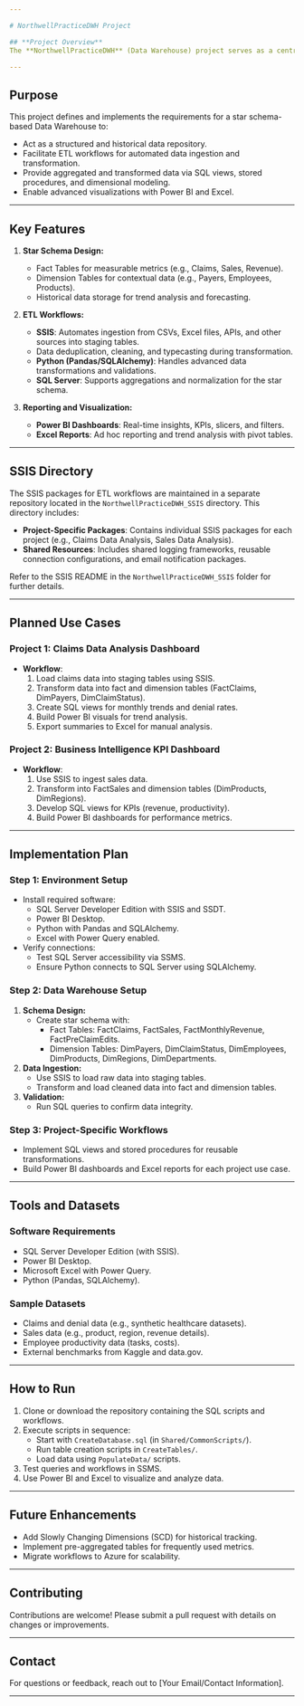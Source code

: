 ```yaml
---

# NorthwellPracticeDWH Project

## **Project Overview**
The **NorthwellPracticeDWH** (Data Warehouse) project serves as a centralized repository designed to support analytics, reporting, and visualization for Data Analyst and Business Intelligence Analyst roles. It consolidates data from multiple sources to enable efficient querying, insightful analysis, and robust visualizations using tools like Power BI and Excel.

---
```


## **Purpose**
This project defines and implements the requirements for a star schema-based Data Warehouse to:
- Act as a structured and historical data repository.
- Facilitate ETL workflows for automated data ingestion and transformation.
- Provide aggregated and transformed data via SQL views, stored procedures, and dimensional modeling.
- Enable advanced visualizations with Power BI and Excel.

---

## **Key Features**
1. **Star Schema Design:**
   - Fact Tables for measurable metrics (e.g., Claims, Sales, Revenue).
   - Dimension Tables for contextual data (e.g., Payers, Employees, Products).
   - Historical data storage for trend analysis and forecasting.

2. **ETL Workflows:**
   - **SSIS**: Automates ingestion from CSVs, Excel files, APIs, and other sources into staging tables.
   - Data deduplication, cleaning, and typecasting during transformation.
   - **Python (Pandas/SQLAlchemy)**: Handles advanced data transformations and validations.
   - **SQL Server**: Supports aggregations and normalization for the star schema.

3. **Reporting and Visualization:**
   - **Power BI Dashboards**: Real-time insights, KPIs, slicers, and filters.
   - **Excel Reports**: Ad hoc reporting and trend analysis with pivot tables.

---

## **SSIS Directory**
The SSIS packages for ETL workflows are maintained in a separate repository located in the `NorthwellPracticeDWH_SSIS` directory. This directory includes:
- **Project-Specific Packages**: Contains individual SSIS packages for each project (e.g., Claims Data Analysis, Sales Data Analysis).
- **Shared Resources**: Includes shared logging frameworks, reusable connection configurations, and email notification packages.

Refer to the SSIS README in the `NorthwellPracticeDWH_SSIS` folder for further details.

---

## **Planned Use Cases**

### **Project 1: Claims Data Analysis Dashboard**
- **Workflow**:
  1. Load claims data into staging tables using SSIS.
  2. Transform data into fact and dimension tables (FactClaims, DimPayers, DimClaimStatus).
  3. Create SQL views for monthly trends and denial rates.
  4. Build Power BI visuals for trend analysis.
  5. Export summaries to Excel for manual analysis.

### **Project 2: Business Intelligence KPI Dashboard**
- **Workflow**:
  1. Use SSIS to ingest sales data.
  2. Transform into FactSales and dimension tables (DimProducts, DimRegions).
  3. Develop SQL views for KPIs (revenue, productivity).
  4. Build Power BI dashboards for performance metrics.

---

## **Implementation Plan**

### **Step 1: Environment Setup**
- Install required software:
  - SQL Server Developer Edition with SSIS and SSDT.
  - Power BI Desktop.
  - Python with Pandas and SQLAlchemy.
  - Excel with Power Query enabled.
- Verify connections:
  - Test SQL Server accessibility via SSMS.
  - Ensure Python connects to SQL Server using SQLAlchemy.

### **Step 2: Data Warehouse Setup**
1. **Schema Design:**
   - Create star schema with:
     - Fact Tables: FactClaims, FactSales, FactMonthlyRevenue, FactPreClaimEdits.
     - Dimension Tables: DimPayers, DimClaimStatus, DimEmployees, DimProducts, DimRegions, DimDepartments.
2. **Data Ingestion:**
   - Use SSIS to load raw data into staging tables.
   - Transform and load cleaned data into fact and dimension tables.
3. **Validation:**
   - Run SQL queries to confirm data integrity.

### **Step 3: Project-Specific Workflows**
- Implement SQL views and stored procedures for reusable transformations.
- Build Power BI dashboards and Excel reports for each project use case.

---

## **Tools and Datasets**

### **Software Requirements**
- SQL Server Developer Edition (with SSIS).
- Power BI Desktop.
- Microsoft Excel with Power Query.
- Python (Pandas, SQLAlchemy).

### **Sample Datasets**
- Claims and denial data (e.g., synthetic healthcare datasets).
- Sales data (e.g., product, region, revenue details).
- Employee productivity data (tasks, costs).
- External benchmarks from Kaggle and data.gov.

---

## **How to Run**
1. Clone or download the repository containing the SQL scripts and workflows.
2. Execute scripts in sequence:
   - Start with `CreateDatabase.sql` (in `Shared/CommonScripts/`).
   - Run table creation scripts in `CreateTables/`.
   - Load data using `PopulateData/` scripts.
3. Test queries and workflows in SSMS.
4. Use Power BI and Excel to visualize and analyze data.

---

## **Future Enhancements**
- Add Slowly Changing Dimensions (SCD) for historical tracking.
- Implement pre-aggregated tables for frequently used metrics.
- Migrate workflows to Azure for scalability.

---

## **Contributing**
Contributions are welcome! Please submit a pull request with details on changes or improvements.

---

## **Contact**
For questions or feedback, reach out to [Your Email/Contact Information].

---
